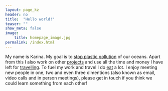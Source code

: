 ```yaml
---
layout: page_kz
header: no
title:  "Hello world!"
teaser: ""
show_meta: false
image:
    title: homepage_image.jpg
permalink: /index.html
---
```


My name is Karina. My goal is to [stop plastic pollution][1] of our oceans. Apart from this I also work on other [projects]({{site.url}}{{site.baseurl}}/projects/) and use all the time and money I have left for [travelling]({{site.url}}{{site.baseurl}}/travel/). To fuel my work and travel I do [eat]({{site.url}}{{site.baseurl}}/food/) a lot. I enjoy meeting new people in one, two and even three dimentions (also known as email, video calls and in person meetings), please get in touch if you think we could learn something from each other!

[1]: https://stopplasticpollution.io/